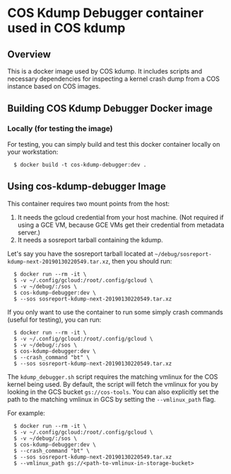 # COS Kdump Debugger container used in COS kdump

## Overview

This is a docker image used by COS kdump. It includes
scripts and necessary dependencies for inspecting a kernel crash dump from a COS
instance based on COS images.

## Building COS Kdump Debugger Docker image

### Locally (for testing the image)

For testing, you can simply build and test this docker container locally on your
workstation:

```shell
  $ docker build -t cos-kdump-debugger:dev .
```

## Using cos-kdump-debugger Image

This container requires two mount points from the host:

1.  It needs the gcloud credential from your host machine. (Not required if
    using a GCE VM, because GCE VMs get their credential from metadata server.)
2.  It needs a sosreport tarball containing the kdump.

Let's say you have the sosreport tarball located at
`~/debug/sosreport-kdump-next-20190130220549.tar.xz`, then you should run:

```shell
  $ docker run --rm -it \
  $ -v ~/.config/gcloud:/root/.config/gcloud \
  $ -v ~/debug/:/sos \
  $ cos-kdump-debugger:dev \
  $ --sos sosreport-kdump-next-20190130220549.tar.xz
```

If you only want to use the container to run some simply crash commands
(useful for testing), you can run:

```shell
  $ docker run --rm -it \
  $ -v ~/.config/gcloud:/root/.config/gcloud \
  $ -v ~/debug/:/sos \
  $ cos-kdump-debugger:dev \
  $ --crash_command "bt" \
  $ --sos sosreport-kdump-next-20190130220549.tar.xz
```

The `kdump_debugger.sh` script requires the matching vmlinux for the COS kernel
being used. By default, the script will fetch the vmlinux for you by looking in
the GCS bucket `gs://cos-tools`. You can also explicitly set the path to the
matching vmlinux in GCS by setting the `--vmlinux_path` flag. 

For example:

```shell
  $ docker run --rm -it \
  $ -v ~/.config/gcloud:/root/.config/gcloud \
  $ -v ~/debug/:/sos \
  $ cos-kdump-debugger:dev \
  $ --crash_command "bt" \
  $ --sos sosreport-kdump-next-20190130220549.tar.xz
  $ --vmlinux_path gs://<path-to-vmlinux-in-storage-bucket>
```
